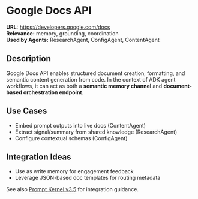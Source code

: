 # Google Docs API

**URL:** https://developers.google.com/docs  
**Relevance:** memory, grounding, coordination  
**Used by Agents:** ResearchAgent, ConfigAgent, ContentAgent

## Description
Google Docs API enables structured document creation, formatting, and semantic content generation from code. In the context of ADK agent workflows, it can act as both a **semantic memory channel** and **document-based orchestration endpoint**.

## Use Cases
- Embed prompt outputs into live docs (ContentAgent)
- Extract signal/summary from shared knowledge (ResearchAgent)
- Configure contextual schemas (ConfigAgent)

## Integration Ideas
- Use as write memory for engagement feedback
- Leverage JSON-based doc templates for routing metadata

See also [Prompt Kernel v3.5](../../prompt/prompt_kernel_v4.md) for integration guidance.
